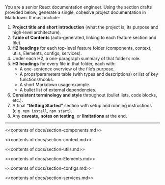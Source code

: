 You are a senior React documentation engineer. Using the section drafts provided below, generate a single, cohesive project documentation in Markdown. It must include:

1. **Project title and short introduction** (what the project is, its purpose and high-level architecture).
2. **Table of Contents** (auto-generated, linking to each feature section and file).
3. **H2 headings** for each top-level feature folder (components, context, utils, Elements, configs, services).
4. Under each H2, a one-paragraph summary of that folder’s role.
5. **H3 headings** for every file in that folder, each with:
   - A one-sentence overview of the file’s purpose.
   - A props/parameters table (with types and descriptions) or list of key functions/hooks.
   - A short Markdown usage example.
   - A bullet list of external dependencies.
6. **Consistent terminology and style** throughout (bullet lists, code blocks, etc.).
7. A final **“Getting Started”** section with setup and running instructions (e.g. `npm install`, `npm start`).
8. Any **caveats**, **notes on testing**, or **limitations** at the end.

---

<!-- Section: components -->
<<contents of docs/section-components.md>>

<!-- Section: context -->
<<contents of docs/section-context.md>>

<!-- Section: utils -->
<<contents of docs/section-utils.md>>

<!-- Section: Elements -->
<<contents of docs/section-Elements.md>>

<!-- Section: configs -->
<<contents of docs/section-configs.md>>

<!-- Section: services -->
<<contents of docs/section-services.md>>
